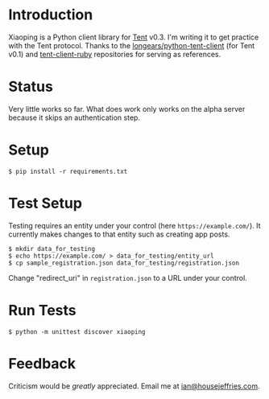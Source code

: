 # Introduction

Xiaoping is a Python client library for [Tent](https://tent.io) v0.3. I'm writing it to get practice with the Tent protocol. Thanks to the [longears/python-tent-client](https://github.com/longears/python-tent-client) (for Tent v0.1) and [tent-client-ruby](https://github.com/tent/tent-client-ruby) repositories for serving as references.

# Status

Very little works so far. What does work only works on the alpha server because it skips an authentication step.

# Setup

    $ pip install -r requirements.txt

# Test Setup

Testing requires an entity under your control (here `https://example.com/`). It currently makes changes to that entity such as creating app posts.

    $ mkdir data_for_testing
    $ echo https://example.com/ > data_for_testing/entity_url
    $ cp sample_registration.json data_for_testing/registration.json

Change "redirect_uri" in `registration.json` to a URL under your control.

# Run Tests

    $ python -m unittest discover xiaoping

# Feedback

Criticism would be *greatly* appreciated. Email me at [ian@housejeffries.com](mailto:ian@housejeffries.com).
